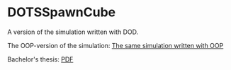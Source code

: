 # DOTSSpawnCube
A version of the simulation written with DOD.


The OOP-version of the simulation: <a href="https://github.com/cw222kq/ExjobbOOP"> The same simulation written with OOP </a>


Bachelor's thesis: <a href="https://www.diva-portal.org/smash/get/diva2:1511171/FULLTEXT01.pdf"> PDF </a>
